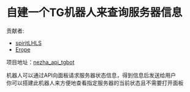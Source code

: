 # 自建一个TG机器人来查询服务器信息  
贡献者:  
+ [spiritLHLS](https://github.com/spiritLHLS)   
+ [Erope](https://github.com/Erope/)  

项目地址：[nezha_api_tgbot](https://github.com/spiritLHLS/nezha_api_tgbot)  

机器人可以通过API向面板请求服务器状态信息，得到信息后发送给用户  
你可以搭建此机器人来方便地查看指定服务器的当前状态且不需要打开面板
